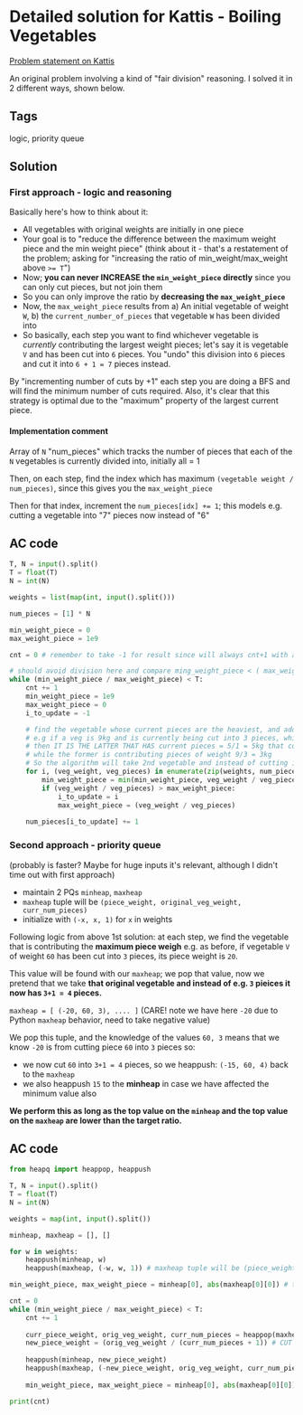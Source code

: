 # Detailed solution for Kattis - Boiling Vegetables

[Problem statement on Kattis](https://open.kattis.com/problems/vegetables)

An original problem involving a kind of "fair division" reasoning. I solved it in 2 different ways, shown below.

## Tags

logic, priority queue

## Solution

### First approach - logic and reasoning

Basically here's how to think about it:

- All vegetables with original weights are initially in one piece
- Your goal is to "reduce the difference between the maximum weight piece and the min weight piece" (think about it - that's a restatement of the problem; asking for "increasing the ratio of min_weight/max_weight above `>= T`")
- Now; **you can never INCREASE the `min_weight_piece` directly** since you can only cut pieces, but not join them
- So you can only improve the ratio by **decreasing the `max_weight_piece`**
- Now, the `max_weight_piece` results from a) An initial vegetable of weight `W`, b) the `current_number_of_pieces` that vegetable `W` has been divided into
- So basically, each step you want to find whichever vegetable is *currently* contributing the largest weight pieces; let's say it is vegetable `V` and has been cut into `6` pieces. You "undo" this division into `6` pieces and cut it into `6 + 1 = 7` pieces instead.

By "incrementing number of cuts by +1" each step you are doing a BFS and will find the minimum number of cuts required. Also, it's clear that this strategy is optimal due to the "maximum" property of the largest current piece.

#### Implementation comment

Array of `N` "num_pieces" which tracks the number of pieces that each of the `N` vegetables is currently divided into, initially all = 1

Then, on each step, find the index which has maximum `(vegetable weight / num_pieces)`, since this gives you the `max_weight_piece`

Then for that index, increment the `num_pieces[idx] += 1`; this models e.g. cutting a vegetable into "7" pieces now instead of "6"


## AC code

```python
T, N = input().split()
T = float(T)
N = int(N)

weights = list(map(int, input().split()))

num_pieces = [1] * N

min_weight_piece = 0
max_weight_piece = 1e9

cnt = 0 # remember to take -1 for result since will always cnt+1 with above initial conditions

# should avoid division here and compare ming_weight_piece < ( max_weight_piece * T ) instead 
while (min_weight_piece / max_weight_piece) < T:
    cnt += 1
    min_weight_piece = 1e9
    max_weight_piece = 0
    i_to_update = -1

    # find the vegetable whose current pieces are the heaviest, and add +1 cut to it
    # e.g if a veg is 9kg and is currently being cut into 3 pieces, while another is 5kg and cut into 1 piece
    # then IT IS THE LATTER THAT HAS current pieces = 5/1 = 5kg that contributes the MAX WEIGHT PIECE
    # while the former is contributing pieces of weight 9/3 = 3kg
    # So the algorithm will take 2nd vegetable and instead of cutting into 1 piece, will cut it into 1+1 = 2pieces.
    for i, (veg_weight, veg_pieces) in enumerate(zip(weights, num_pieces)):
        min_weight_piece = min(min_weight_piece, veg_weight / veg_pieces)
        if (veg_weight / veg_pieces) > max_weight_piece:
            i_to_update = i
            max_weight_piece = (veg_weight / veg_pieces)
    
    num_pieces[i_to_update] += 1
```

### Second approach - priority queue

(probably is faster? Maybe for huge inputs it's relevant, although I didn't time out with first approach)

- maintain 2 PQs `minheap`, `maxheap`
- `maxheap` tuple will be `(piece_weight, original_veg_weight, curr_num_pieces)`
- initialize with `(-x, x, 1)` for `x` in weights

Following logic from above 1st solution: at each step, we find the vegetable that is contributing the **maximum piece weigh** e.g. as before, if vegetable `V` of weight `60` has been cut into `3` pieces, its piece weight is `20`.

This value will be found with our `maxheap`; we pop that value, now we pretend that we take **that original vegetable and instead of e.g. `3` pieices it now has `3+1 = 4` pieces.**

`maxheap = [ (-20, 60, 3), .... ]` (CARE! note we have here `-20` due to Python `maxheap` behavior, need to take negative value)

We pop this tuple, and the knowledge of the values `60, 3` means that we know `-20` is from cutting piece `60` into `3` pieces so:

- we now cut `60` into `3+1 = 4` pieces, so we heappush: `(-15, 60, 4)` back to the `maxheap`
- we also heappush `15` to the **minheap** in case we have affected the minimum value also

**We perform this as long as the top value on the `minheap` and the top value on the `maxheap` are lower than the target ratio.**

## AC code

```python
from heapq import heappop, heappush

T, N = input().split()
T = float(T)
N = int(N)

weights = map(int, input().split())

minheap, maxheap = [], []

for w in weights:
    heappush(minheap, w)
    heappush(maxheap, (-w, w, 1)) # maxheap tuple will be (piece_weight, original_veg_weight, curr_num_pieces)

min_weight_piece, max_weight_piece = minheap[0], abs(maxheap[0][0]) # the minimum weight piece and max weight pieces are tracked by the min and maxheap respectively

cnt = 0
while (min_weight_piece / max_weight_piece) < T:
    cnt += 1
    
    curr_piece_weight, orig_veg_weight, curr_num_pieces = heappop(maxheap)
    new_piece_weight = (orig_veg_weight / (curr_num_pieces + 1)) # CUT INTO 1 MORE PIECE ie. go from e.g. 6 to 7 pieces
    
    heappush(minheap, new_piece_weight)
    heappush(maxheap, (-new_piece_weight, orig_veg_weight, curr_num_pieces + 1))
    
    min_weight_piece, max_weight_piece = minheap[0], abs(maxheap[0][0])

print(cnt)
```